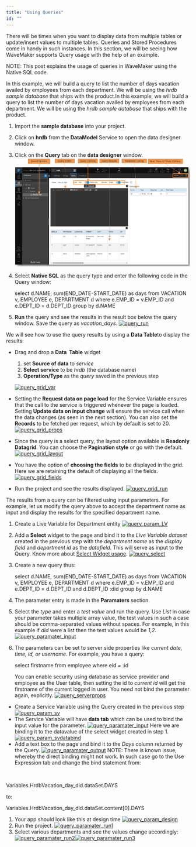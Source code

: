 ```yaml
---
title: "Using Queries"
id: ""
---
```


There will be times when you want to display data from multiple tables or update/insert values to multiple tables. Queries and Stored Procedures come in handy in such instances. In this section, we will be seeing how WaveMaker supports Query usage with the help of an example.

NOTE: This post explains the usage of queries in WaveMaker using the Native SQL code.

In this example, we will build a query to list the number of days vacation availed by employees from each department. We will be using the _hrdb sample database_ that ships with the product.In this example, we will build a query to list the number of days vacation availed by employees from each department. We will be using the _hrdb sample database_ that ships with the product.

1. Import the **sample database** into your project.
2. Click on **hrdb** from the **DataModel** Service to open the data designer window.
3. Click on the **Query** tab on the **data designer** window. [![query_tab](../assets/query_tab.png)](../assets/query_tab.png)
4. Select **Native SQL** as the query type and enter the following code in the Query window:
    
    select d.NAME, sum(END\_DATE-START\_DATE) as days 
    from VACATION v, EMPLOYEE e, DEPARTMENT d 
    where e.EMP\_ID = v.EMP\_ID and e.DEPT\_ID = d.DEPT\_ID 
    group by d.NAME
    
5. **Run** the query and see the results in the result box below the query window. Save the query as _vacation\_days_. [![query_run](../assets/query_run.png)](../assets/query_run.png)

We will see how to use the query results by using a **Data Table**to display the results:

- Drag and drop a **Data  Table** widget
    
    1. set **Source of data** to _service_
    2. **Select service** to be _hrdb_ (the database name)
    3. **Operation/Type** as the _query_ saved in the previous step
    
    [![query_grid_var](../assets/query_grid_var.png)](../assets/query_grid_var.png)
- Setting the **Request data on page load** for the Service Variable ensures that the call to the service is triggered whenever the page is loaded. Setting **Update data on input change** will ensure the service call when the data changes (as seen in the next section). You can also set the **Records** to be fetched per request, which by default is set to 20. [![query_grid_props](../assets/query_grid_props.png)](../assets/query_grid_props.png)
- Since the query is a select query, the layout option available is **Readonly Datagrid**. You can choose the **Pagination style** or go with the default. [![query_grid_layout](../assets/query_grid_layout.png)](../assets/query_grid_layout.png)
- You have the option of **choosing the fields** to be displayed in the grid. Here we are retaining the default of displaying all the fields. [![query_grid_fields](../assets/query_grid_fields.png)](../assets/query_grid_fields.png)
- Run the project and see the results displayed. [![query_grid_run](../assets/query_grid_run.png)](../assets/query_grid_run.png)

The results from a query can be filtered using input parameters. For example, let us modify the query above to accept the department name as input and display the results for the specified department name.

1. Create a Live Variable for Department entity [![query_param_LV](../assets/query_param_LV.png)](../assets/query_param_LV.png)
2. Add a **Select** widget to the page and bind it to the _Live Variable dataset_ created in the previous step with the _department name_ as the _display field_ and _department id_ as the _datafield_. This will serve as input to the Query. Know more about [Select Widget usage](/learn/selection-widgets/). [![query_select](../assets/query_select.png)](../assets/query_select.png)
3. Create a new query thus:
    
    select d.NAME, sum(END\_DATE-START\_DATE) as days 
    from VACATION v, EMPLOYEE e, DEPARTMENT d 
    where e.EMP\_ID = v.EMP\_ID and e.DEPT\_ID = d.DEPT\_ID and d.DEPT\_ID :did
    group by d.NAME
    
4. The parameter entry is made in the **Paramaters** section.
5. Select the _type_ and enter a _test value_ and run the query. Use _List_ in case your parameter takes multiple array value, the test values in such a case should be comma-separated values without spaces. For example, in this example if _did_ were a list then the test values would be _1,2_. [![query_paramater_input](../assets/query_paramater_input.png)](../assets/query_paramater_input.png)
6. The parameters can be set to server side properties like _current date, time, id, or username_. For example, you have a query:
    
    select firstname 
    from employee where eid = :id
    
    You can enable security using database as service provider and employee as the User table, then setting the id to _current id_ will get the firstname of the current logged in user. You need not bind the parameter again, explicitly. [![query_serverprops](../assets/query_serverprops.png)](../assets/query_serverprops.png)

- Create a Service Variable using the Query created in the previous step [![query_param_sv](../assets/query_param_sv.png)](../assets/query_param_sv.png)
- The Service Variable will have **data tab** which can be used to bind the input value for the parameter. [![query_paramater_input](../assets/query_paramater_input.png)](../assets/query_paramater_input.png) Here we are binding it to the datavalue of the select widget created in step 1. [![query_param_svdatabind](../assets/query_param_svdatabind.png)](../assets/query_param_svdatabind.png)
- Add a text box to the page and bind it to the _Days_ column returned by the Query. [![query_paramater_output](../assets/query_paramater_output.png)](../assets/query_paramater_output.png) NOTE: There is known issue, whereby the direct binding might not work. In such case go to the Use Expression tab and change the bind statement from:

 

Variables.HrdbVacation\_day\_did.dataSet.DAYS

to:

Variables.HrdbVacation\_day\_did.dataSet.content\[0\].DAYS

1. Your app should look like this at design time [![query_param_design](../assets/query_param_design.png)](../assets/query_param_design.png)
2. Run the project. [![query_paramater_run1](../assets/query_paramater_run1.png)](../assets/query_paramater_run1.png)
3. Select various departments and see the values change accordingly: [![query_paramater_run2](../assets/query_paramater_run2.png)](../assets/query_paramater_run2.png)[![query_paramater_run3](../assets/query_paramater_run3.png)](../assets/query_paramater_run3.png)
